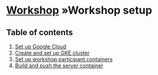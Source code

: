 # [Workshop](../README.md) &raquo;Workshop setup

## Table of contents

1. [Set up Google Cloud](./01_google_cloud.md)
2. [Create and set up GKE cluster](./02_create-gke-cluster.md)
3. [Set up workshop participant containers](./03_client-containers.md)
4. [Build and push the server container](./04_docker-container-build.md)
